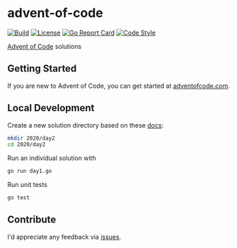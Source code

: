# advent-of-code

[![Build](https://github.com/rootulp/advent-of-code/actions/workflows/go.yml/badge.svg)](https://github.com/rootulp/advent-of-code/actions/workflows/go.yml)
[![License](https://img.shields.io/:license-mit-blue.svg)](https://rootulp.mit-license.org)
[![Go Report Card](https://goreportcard.com/badge/github.com/rootulp/advent-of-code)](https://goreportcard.com/report/github.com/rootulp/advent-of-code)
[![Code Style](https://img.shields.io/badge/code_style-go_fmt-blue.svg)](https://golang.org/cmd/gofmt/)

[Advent of Code](https://adventofcode.com) solutions

## Getting Started

If you are new to Advent of Code, you can get started at [adventofcode.com](https://adventofcode.com/).

## Local Development

Create a new solution directory based on these [docs](https://golang.org/doc/code.html):
```bash
mkdir 2020/day2
cd 2020/day2
```

Run an individual solution with
```bash
go run day1.go
```

Run unit tests
```bash
go test
```

## Contribute

I'd appreciate any feedback via [issues](https://github.com/rootulp/advent-of-code/issues/new).
